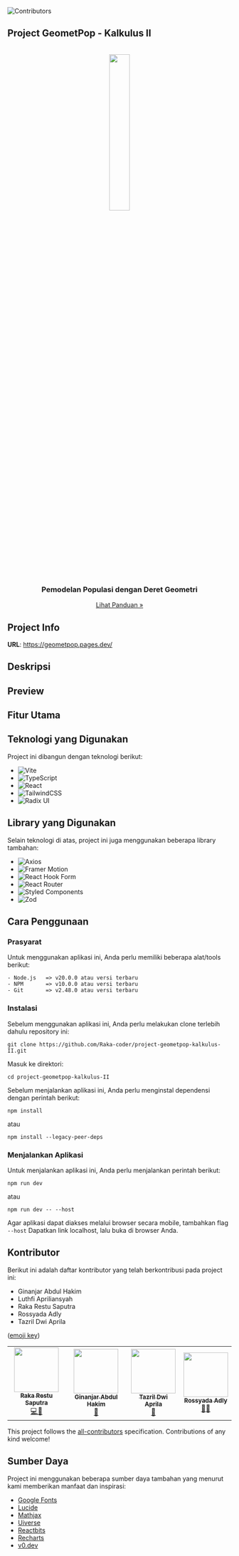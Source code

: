 <!-- ALL-CONTRIBUTORS-BADGE:START - Do not remove or modify this section -->
![Contributors](https://img.shields.io/github/contributors/Raka-coder/project-geometpop-kalkulus-II?style=for-the-badge&color=green&logo=github)
<!-- ALL-CONTRIBUTORS-BADGE:END -->

## Project GeometPop - Kalkulus II

<br>
<div align="center">
<img src="https://github.com/Raka-coder/project-geometpop-kalkulus-II/blob/main/src/assets/logo/GeometPop_nonbg.png" width="30%" />
  <h3>Pemodelan Populasi dengan Deret Geometri</h3>
  <a href="https://example.com/documentation">
    Lihat Panduan »
  </a>
</div>


## Project Info

**URL**: https://geometpop.pages.dev/

## Deskripsi

## Preview


## Fitur Utama

## Teknologi yang Digunakan

Project ini dibangun dengan teknologi berikut: <br>

- ![Vite](https://img.shields.io/badge/vite-%23646CFF.svg?style=for-the-badge&logo=vite&logoColor=white)
- ![TypeScript](https://img.shields.io/badge/typescript-%23007ACC.svg?style=for-the-badge&logo=typescript&logoColor=white)
- ![React](https://img.shields.io/badge/react-%2320232a.svg?style=for-the-badge&logo=react&logoColor=%2361DAFB)
- ![TailwindCSS](https://img.shields.io/badge/tailwindcss-%2338B2AC.svg?style=for-the-badge&logo=tailwind-css&logoColor=white)
- ![Radix UI](https://img.shields.io/badge/radix%20ui-161618.svg?style=for-the-badge&logo=radix-ui&logoColor=white)
  
## Library yang Digunakan
Selain teknologi di atas, project ini juga menggunakan beberapa library tambahan: <br>
- ![Axios](https://img.shields.io/badge/axios-%230A58C1.svg?style=for-the-badge&logo=axios&logoColor=white) 
- ![Framer Motion](https://img.shields.io/badge/Framer-black?style=for-the-badge&logo=framer&logoColor=white)
- ![React Hook Form](https://img.shields.io/badge/React%20Hook%20Form-%238526E4.svg?style=for-the-badge&logo=reacthookform&logoColor=white)
- ![React Router](https://img.shields.io/badge/React_Router-CA4245?style=for-the-badge&logo=react-router&logoColor=white)
- ![Styled Components](https://img.shields.io/badge/styled--components-DB7093?style=for-the-badge&logo=styled-components&logoColor=white)
- ![Zod](https://img.shields.io/badge/zod-%233068b7.svg?style=for-the-badge&logo=zod&logoColor=white)

## Cara Penggunaan
### Prasyarat
Untuk menggunakan aplikasi ini, Anda perlu memiliki beberapa alat/tools berikut:
```
- Node.js   => v20.0.0 atau versi terbaru
- NPM       => v10.0.0 atau versi terbaru
- Git       => v2.48.0 atau versi terbaru
```

### Instalasi
Sebelum menggunakan aplikasi ini, Anda perlu melakukan clone terlebih dahulu repository ini:
```
git clone https://github.com/Raka-coder/project-geometpop-kalkulus-II.git
```
Masuk ke direktori:
```
cd project-geometpop-kalkulus-II
```
Sebelum menjalankan aplikasi ini, Anda perlu menginstal dependensi dengan perintah berikut:
```
npm install
```
atau
```
npm install --legacy-peer-deps
```

### Menjalankan Aplikasi
Untuk menjalankan aplikasi ini, Anda perlu menjalankan perintah berikut:
```
npm run dev
```
atau 
```
npm run dev -- --host
```
Agar aplikasi dapat diakses melalui browser secara mobile, tambahkan flag `--host` Dapatkan link localhost, lalu buka di browser Anda.

## Kontributor
Berikut ini adalah daftar kontributor yang telah berkontribusi pada project ini:

- Ginanjar Abdul Hakim
- Luthfi Apriliansyah
- Raka Restu Saputra
- Rossyada Adly
- Tazril Dwi Aprila

([emoji key](https://allcontributors.org/docs/en/emoji-key))

<table>
  <tr>
    <td align="center"><a href="https://github.com/Raka-coder"><img src="https://avatars.githubusercontent.com/u/183841707?v=4" width="100px;" alt=""/><br /><sub><b>Raka Restu Saputra</b></sub></a><br /><a href="https://github.com/Raka-coder/project-geometpop-kalkulus-II/commits/main/?author=Raka-coder
    " title="Code">💻🤔</a></td>
    <td align="center"><a href="https://github.com/Maruzensky98"><img src="https://avatars.githubusercontent.com/u/188300531?v=4" width="100px;" alt=""/><br /><sub><b>Ginanjar Abdul Hakim</b></sub></a><br /><a href="https://github.com/Maruzensky98/project-geometpop-kalkulus-II/commits/main/?author=Maruzensky98" title="Design">🎨</a></td>
    <td align="center"><a href="https://github.com/Discbrake023"><img src="https://avatars.githubusercontent.com/u/208813556?v=4" width="100px;" alt=""/><br /><sub><b>Tazril Dwi Aprila</b></sub></a><br /><a href="https://github.com/Discbrake023/project-geometpop-kalkulus-II/commits/main/?author=Discbrake023" title="Documentation">📖</a></td>
    <td align="center"><a href="https://github.com/kaizen191010"><img src="https://avatars.githubusercontent.com/u/207957055?v=4" width="100px;" alt=""/><br /><sub><b>Rossyada Adly</b></sub></a><br /><a href="https://github.com/kaizen191010/project-geometpop-kalkulus-II/commits/main/?author=kaizen191010" title="Analyst">👀🤔</a></td>
  </tr>
</table>

This project follows the [all-contributors](https://github.com/all-contributors/all-contributors) specification. Contributions of any kind welcome!

## Sumber Daya
Project ini menggunakan beberapa sumber daya tambahan yang menurut kami memberikan manfaat dan inspirasi:

- [Google Fonts](https://fonts.google.com/)
- [Lucide](https://lucide.dev/)
- [Mathjax](https://www.mathjax.org/)
- [Uiverse](https://uiverse.io/)
- [Reactbits](https://www.reactbits.dev/)
- [Recharts](https://recharts.org/en-US)
- [v0.dev](https://v0.dev/)

